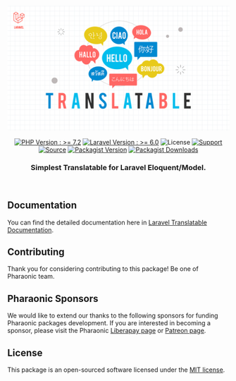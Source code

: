 <p align="center"><a href="https://pharaonic.io" target="_blank"><img src="https://raw.githubusercontent.com/Pharaonic/logos/main/translatable.jpg"></a></p>

<p align="center">
  <a href="https://php.net" target="_blank"><img src="https://img.shields.io/static/v1?label=PHP&message=%3E=7.2&color=blue&style=flat-square" alt="PHP Version : >= 7.2"></a>
  <a href="https://laravel.com" target="_blank"><img src="https://img.shields.io/static/v1?label=Laravel&message=%3E=6.0&color=F05340&style=flat-square" alt="Laravel Version : >= 6.0"></a>
  <img src="https://img.shields.io/static/v1?label=License&message=MIT&color=brightgreen&style=flat-square" alt="License">
  <a href="https://liberapay.com/Pharaonic" target="_blank"><img src="https://img.shields.io/liberapay/receives/Pharaonic?color=gold&label=Support&style=flat-square" alt="Support"></a>
  <br>
  <a href="https://packagist.org/packages/Pharaonic/laravel-translatable" target="_blank"><img src="https://img.shields.io/static/v1?label=Packagist&message=pharaonic/laravel-translatable&color=blue&logo=packagist&logoColor=white" alt="Source"></a>
  <a href="https://packagist.org/packages/pharaonic/laravel-translatable" target="_blank"><img src="https://poser.pugx.org/pharaonic/laravel-translatable/v" alt="Packagist Version"></a>
  <a href="https://packagist.org/packages/pharaonic/laravel-translatable" target="_blank"><img src="https://poser.pugx.org/pharaonic/laravel-translatable/downloads" alt="Packagist Downloads"></a>
</p>

<h3 align="center">Simplest Translatable for Laravel Eloquent/Model.</h3>
<br>

## Documentation

You can find the detailed documentation here in [Laravel Translatable Documentation](https://pharaonic.io/package/2-laravel/16-translatable).

## Contributing

Thank you for considering contributing to this package! Be one of Pharaonic team.

## Pharaonic Sponsors

We would like to extend our thanks to the following sponsors for funding Pharaonic packages development. If you are interested in becoming a sponsor, please visit the Pharaonic [Liberapay page](https://en.liberapay.com/Pharaonic) or [Patreon page](https://patreon.com/Pharaonic).

## License

This package is an open-sourced software licensed under the [MIT license](https://opensource.org/licenses/MIT).
